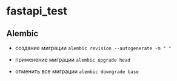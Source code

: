 # fastapi_test


## Alembic

* создание миграции
`alembic revision --autogenerate -m " "`

* применение миграции
`alembic upgrade head`

* отменить все миграции
`alembic downgrade base`
